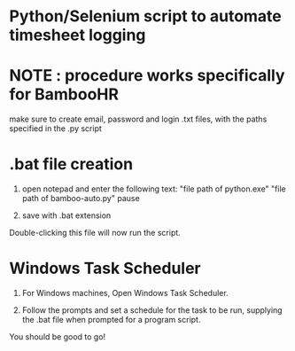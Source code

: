 # Python/Selenium script to automate timesheet logging

# NOTE : procedure works specifically for BambooHR

make sure to create email, password and login .txt files, with the paths specified in the .py script

# .bat file creation

1) open notepad and enter the following text:
"file path of python.exe" "file path of bamboo-auto.py" pause

2) save with .bat extension

Double-clicking this file will now run the script.

# Windows Task Scheduler

1) For Windows machines, Open Windows Task Scheduler.

2) Follow the prompts and set a schedule for the task to be run, supplying the .bat file when prompted for a program script.

You should be good to go!

